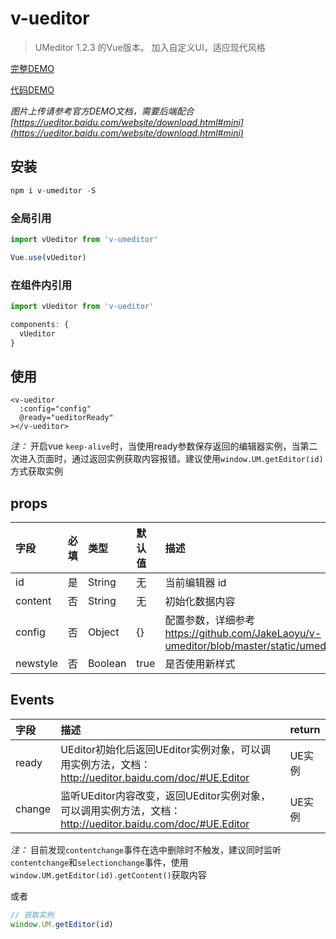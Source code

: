# v-ueditor

> UMeditor 1.2.3 的Vue版本。
> 加入自定义UI，适应现代风格

[完整DEMO](https://jakelaoyu.github.io/v-umeditor/static/index.html?1234)

[代码DEMO](https://github.com/JakeLaoyu/v-umeditor/blob/master/src/views/index.vue)

*图片上传请参考官方DEMO文档，需要后端配合 [https://ueditor.baidu.com/website/download.html#mini](https://ueditor.baidu.com/website/download.html#mini)*

## 安装

```js
npm i v-umeditor -S
```
### 全局引用

```js
import vUeditor from 'v-umeditor'

Vue.use(vUeditor)
```

### 在组件内引用

```js
import vUeditor from 'v-ueditor'

components: {
  vUeditor
}
```

## 使用

```vue
<v-ueditor
  :config="config"
  @ready="ueditorReady"
></v-ueditor>
```

*注：* 开启vue `keep-alive`时，当使用ready参数保存返回的编辑器实例，当第二次进入页面时，通过返回实例获取内容报错。建议使用`window.UM.getEditor(id)`方式获取实例

## props

| 字段     | 必填 | 类型    | 默认值 | 描述                                                                                             |
|:-------- |:---- |:------- |:------ |:------------------------------------------------------------------------------------------------ |
| id       | 是   | String  | 无     | 当前编辑器 id                                                                                    |
| content  | 否   | String  | 无     | 初始化数据内容                                                                                   |
| config   | 否   | Object  | {}     | 配置参数，详细参考 https://github.com/JakeLaoyu/v-umeditor/blob/master/static/umeditor.config.js |
| newstyle | 否   | Boolean | true   | 是否使用新样式                                                                                   |


## Events

| 字段   | 描述                                                                                                       | return |
|:------ |:---------------------------------------------------------------------------------------------------------- |:------ |
| ready  | UEditor初始化后返回UEditor实例对象，可以调用实例方法，文档： http://ueditor.baidu.com/doc/#UE.Editor       | UE实例 |
| change | 监听UEditor内容改变，返回UEditor实例对象，可以调用实例方法，文档： http://ueditor.baidu.com/doc/#UE.Editor | UE实例 |

*注：* 目前发现`contentchange`事件在选中删除时不触发，建议同时监听`contentchange`和`selectionchange`事件，使用`window.UM.getEditor(id).getContent()`获取内容

或者

```js
// 获取实例
window.UM.getEditor(id)
```
